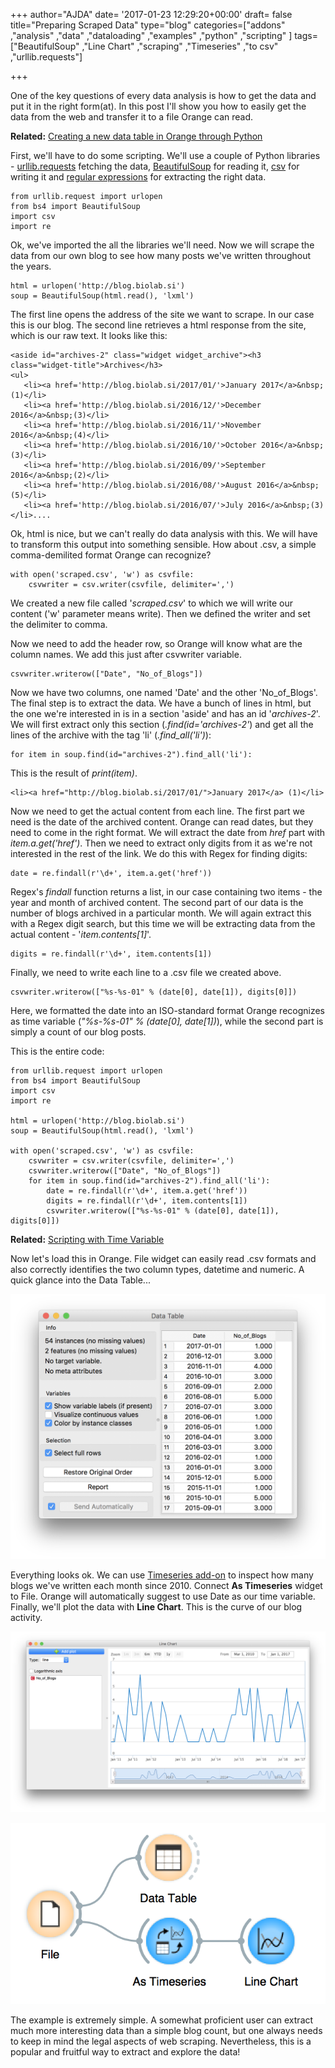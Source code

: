 +++
author="AJDA"
date= '2017-01-23 12:29:20+00:00'
draft= false
title="Preparing Scraped Data"
type="blog"
categories=["addons" ,"analysis" ,"data" ,"dataloading" ,"examples" ,"python" ,"scripting"  ]
tags=["BeautifulSoup" ,"Line Chart" ,"scraping" ,"Timeseries" ,"to csv" ,"urllib.requests"]

+++

One of the key questions of every data analysis is how to get the data and put it in the right form(at). In this post I'll show you how to easily get the data from the web and transfer it to a file Orange can read.


**Related:** [Creating a new data table in Orange through Python](/blog/2015-08-07-creating-a-new-data-table-in-orange-through-python/)




First, we'll have to do some scripting. We'll use a couple of Python libraries - [urllib.requests](https://docs.python.org/3.5/library/urllib.request.html) fetching the data, [BeautifulSoup](https://www.crummy.com/software/BeautifulSoup/bs4/doc/) for reading it, [csv](https://docs.python.org/3.5/library/csv.html) for writing it and [regular expressions](https://docs.python.org/3.5/library/re.html) for extracting the right data.

    
    from urllib.request import urlopen
    from bs4 import BeautifulSoup
    import csv
    import re
    


Ok, we've imported the all the libraries we'll need. Now we will scrape the data from our own blog to see how many posts we've written throughout the years.

    
    html = urlopen('http://blog.biolab.si')
    soup = BeautifulSoup(html.read(), 'lxml')


The first line opens the address of the site we want to scrape. In our case this is our blog. The second line retrieves a html response from the site, which is our raw text. It looks like this:

    
    <aside id="archives-2" class="widget widget_archive"><h3 class="widget-title">Archives</h3>
    <ul>
       <li><a href='http://blog.biolab.si/2017/01/'>January 2017</a>&nbsp;(1)</li>
       <li><a href='http://blog.biolab.si/2016/12/'>December 2016</a>&nbsp;(3)</li>
       <li><a href='http://blog.biolab.si/2016/11/'>November 2016</a>&nbsp;(4)</li>
       <li><a href='http://blog.biolab.si/2016/10/'>October 2016</a>&nbsp;(3)</li>
       <li><a href='http://blog.biolab.si/2016/09/'>September 2016</a>&nbsp;(2)</li>
       <li><a href='http://blog.biolab.si/2016/08/'>August 2016</a>&nbsp;(5)</li>
       <li><a href='http://blog.biolab.si/2016/07/'>July 2016</a>&nbsp;(3)</li>....


Ok, html is nice, but we can't really do data analysis with this. We will have to transform this output into something sensible. How about .csv, a simple comma-demilited format Orange can recognize?

    
    with open('scraped.csv', 'w') as csvfile:
        csvwriter = csv.writer(csvfile, delimiter=',')


We created a new file called '_scraped.csv_' to which we will write our content ('w' parameter means write). Then we defined the writer and set the delimiter to comma.

Now we need to add the header row, so Orange will know what are the column names. We add this just after csvwriter variable.

    
    csvwriter.writerow(["Date", "No_of_Blogs"])


Now we have two columns, one named 'Date' and the other 'No_of_Blogs'. The final step is to extract the data. We have a bunch of lines in html, but the one we're interested in is in a section 'aside' and has an id '_archives-2_'. We will first extract only this section (_.find(id='archives-2'_) and get all the lines of the archive with the tag 'li' (_.find_all('li')_):

    
    for item in soup.find(id="archives-2").find_all('li'):


This is the result of _print(item)_.

    
    <li><a href="http://blog.biolab.si/2017/01/">January 2017</a> (1)</li>


Now we need to get the actual content from each line. The first part we need is the date of the archived content. Orange can read dates, but they need to come in the right format. We will extract the date from _href_ part with _item.a.get('href')_. Then we need to extract only digits from it as we're not interested in the rest of the link. We do this with Regex for finding digits:

    
    date = re.findall(r'\d+', item.a.get('href'))


Regex's _findall_ function returns a list, in our case containing two items - the year and month of archived content. The second part of our data is the number of blogs archived in a particular month. We will again extract this with a Regex digit search, but this time we will be extracting data from the actual content - '_item.contents[1]_'.

    
    digits = re.findall(r'\d+', item.contents[1])


Finally, we need to write each line to a .csv file we created above.

    
    csvwriter.writerow(["%s-%s-01" % (date[0], date[1]), digits[0]])


Here, we formatted the date into an ISO-standard format Orange recognizes as time variable (_"%s-%s-01" % (date[0], date[1])_), while the second part is simply a count of our blog posts.

This is the entire code:

    
    from urllib.request import urlopen
    from bs4 import BeautifulSoup
    import csv
    import re
    
    html = urlopen('http://blog.biolab.si')
    soup = BeautifulSoup(html.read(), 'lxml')
    
    with open('scraped.csv', 'w') as csvfile:
        csvwriter = csv.writer(csvfile, delimiter=',')
        csvwriter.writerow(["Date", "No_of_Blogs"])
        for item in soup.find(id="archives-2").find_all('li'):
            date = re.findall(r'\d+', item.a.get('href'))
            digits = re.findall(r'\d+', item.contents[1])
            csvwriter.writerow(["%s-%s-01" % (date[0], date[1]), digits[0]])




**Related:** [Scripting with Time Variable](/blog/2016-06-10-scripting-with-time-variable/)




Now let's load this in Orange. File widget can easily read .csv formats and also correctly identifies the two column types, datetime and numeric. A quick glance into the Data Table...

![](/images/2017/01/Screen-Shot-2017-01-23-at-12.54.12.png)

Everything looks ok. We can use [Timeseries add-on](https://github.com/biolab/orange3-timeseries) to inspect how many blogs we've written each month since 2010. Connect **As Timeseries** widget to File. Orange will automatically suggest to use Date as our time variable. Finally, we'll plot the data with **Line Chart**. This is the curve of our blog activity.

![](/images/2017/01/Screen-Shot-2017-01-23-at-12.54.53.png)

![](/images/2017/01/Screen-Shot-2017-01-23-at-12.55.14.png)

The example is extremely simple. A somewhat proficient user can extract much more interesting data than a simple blog count, but one always needs to keep in mind the legal aspects of web scraping. Nevertheless, this is a popular and fruitful way to extract and explore the data!
